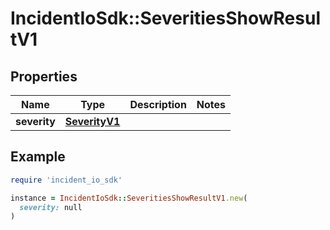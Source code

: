 # IncidentIoSdk::SeveritiesShowResultV1

## Properties

| Name | Type | Description | Notes |
| ---- | ---- | ----------- | ----- |
| **severity** | [**SeverityV1**](SeverityV1.md) |  |  |

## Example

```ruby
require 'incident_io_sdk'

instance = IncidentIoSdk::SeveritiesShowResultV1.new(
  severity: null
)
```

